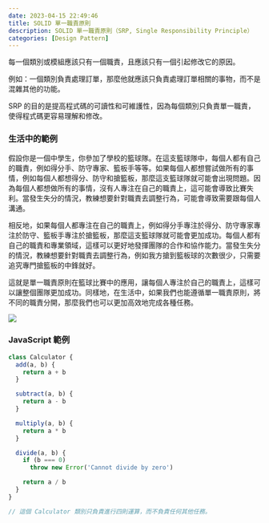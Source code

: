 ```yaml
---
date: 2023-04-15 22:49:46
title: SOLID 單一職責原則
description: SOLID 單一職責原則（SRP, Single Responsibility Principle）
categories: [Design Pattern]
---
```


每一個類別或模組應該只有一個職責，且應該只有一個引起修改它的原因。

例如：一個類別負責處理訂單，那麼他就應該只負責處理訂單相關的事物，而不是混雜其他的功能。

SRP 的目的是提高程式碼的可讀性和可維護性，因為每個類別只負責單一職責，使得程式碼更容易理解和修改。

### 生活中的範例

假設你是一個中學生，你參加了學校的籃球隊。在這支籃球隊中，每個人都有自己的職責，例如得分手、防守專家、籃板手等等。如果每個人都想嘗試做所有的事情，例如每個人都想得分、防守和搶籃板，那麼這支籃球隊就可能會出現問題。因為每個人都想做所有的事情，沒有人專注在自己的職責上，這可能會導致比賽失利。當發生失分的情況，教練想要針對職責去調整行為，可能會導致需要跟每個人溝通。

相反地，如果每個人都專注在自己的職責上，例如得分手專注於得分、防守專家專注於防守、籃板手專注於搶籃板，那麼這支籃球隊就可能會更加成功。每個人都有自己的職責和專業領域，這樣可以更好地發揮團隊的合作和協作能力。當發生失分的情況，教練想要針對職責去調整行為，例如我方搶到籃板球的次數很少，只需要追究專門搶籃板的中鋒就好。

這就是單一職責原則在籃球比賽中的應用，讓每個人專注於自己的職責上，這樣可以讓整個團隊更加成功。同樣地，在生活中，如果我們也能遵循單一職責原則，將不同的職責分開，那麼我們也可以更加高效地完成各種任務。

![](https://i.imgur.com/PS8soFS.png)

### JavaScript 範例

```js
class Calculator {
  add(a, b) {
    return a + b
  }

  subtract(a, b) {
    return a - b
  }

  multiply(a, b) {
    return a * b
  }

  divide(a, b) {
    if (b === 0)
      throw new Error('Cannot divide by zero')

    return a / b
  }
}

// 這個 Calculator 類別只負責進行四則運算，而不負責任何其他任務。
```
